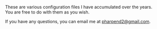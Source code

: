 These are various configuration files I have accumulated over the years.
You are free to do with them as you wish.

If you have any questions, you can email me at <pharpend2@gmail.com>.
